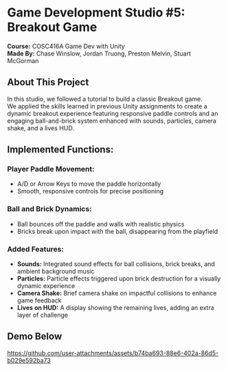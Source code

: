 # Game Development Studio #5: Breakout Game

**Course:** COSC416A Game Dev with Unity  
**Made By:** Chase Winslow, Jordan Truong, Preston Melvin, Stuart McGorman

## About This Project

In this studio, we followed a tutorial to build a classic Breakout game.  
We applied the skills learned in previous Unity assignments to create a dynamic breakout experience featuring responsive paddle controls and an engaging ball-and-brick system enhanced with sounds, particles, camera shake, and a lives HUD.

## Implemented Functions:

### Player Paddle Movement:
- A/D or Arrow Keys to move the paddle horizontally
- Smooth, responsive controls for precise positioning

### Ball and Brick Dynamics:
- Ball bounces off the paddle and walls with realistic physics
- Bricks break upon impact with the ball, disappearing from the playfield

### Added Features:
- **Sounds:** Integrated sound effects for ball collisions, brick breaks, and ambient background music
- **Particles:** Particle effects triggered upon brick destruction for a visually dynamic experience
- **Camera Shake:** Brief camera shake on impactful collisions to enhance game feedback
- **Lives on HUD:** A display showing the remaining lives, adding an extra layer of challenge

## Demo Below


https://github.com/user-attachments/assets/b74ba693-88e6-402a-86d5-b029e592ba73

